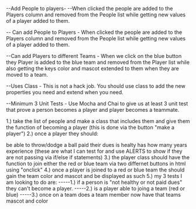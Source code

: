 --Add People to players- --When clicked the people are added to the Players column and removed from the People list while getting new values of a player added to them.

-- Can add People to Players - When clicked the people are added to the Players column and removed from the People list while getting new values of a player added to them.

--Can add Players to different Teams - When we click on the blue button they Player is added to the blue team and removed from the Player list while also getting the keys color and mascot extended to them when they are moved to a team.

--Uses Class - This is not a hack job. You should use class to add the new properties you need and extend when you need.

--Minimum 3 Unit Tests - Use Mocha and Chai to give us at least 3 unit test that prove a person becomes a player and player becomes a teammate.

1.) take the list of people and make a class that includes them and give them the function of becoming a player (this is done via the button "make a player") 2.) once a player they should:

be able to throw/dodge a ball paid their dues is healty has how many years experience (these are what I can test for and use ALERTS to show if they are not passing via if/else if statements) 3.) the player class should have the function to join either the red or blue team via two differnet buttons in html using "onclick" 4.) once a player is joined to a red or blue team the should gain the team color and mascot and be displayed as such 5.) my 3 tests I am looking to do are: -----1.) if a person is "not healthy or not paid dues" they can't become a player. -----2.) is a player able to joing a team (red or blue) -----3.) once on a team does a team member now have that teams mascot and color